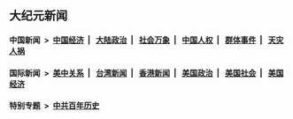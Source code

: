 ## 大纪元新闻

#### 中国新闻 &nbsp;>&nbsp; [中国经济](indexes/ncid283/README.md?11220445) &nbsp;| &nbsp; [大陆政治](indexes/ncid277/README.md?11220445) &nbsp;| &nbsp; [社会万象](indexes/ncid282/README.md?11220445) &nbsp;| &nbsp; [中国人权](indexes/ncid278/README.md?11220445) &nbsp;| &nbsp; [群体事件](indexes/ncid279/README.md?11220445) &nbsp;| &nbsp; [天灾人祸](indexes/ncid280/README.md?11220445)

#### 国际新闻 &nbsp;>&nbsp; [美中关系](indexes/nf1412576/README.md?11220445) &nbsp;| &nbsp; [台湾新闻](indexes/ncid1349361/README.md?11220445) &nbsp;| &nbsp; [香港新闻](indexes/ncid1349362/README.md?11220445) &nbsp;| &nbsp; [美国政治](indexes/ncid1078159/README.md?11220445) &nbsp;| &nbsp; [美国社会](indexes/ncid1078160/README.md?11220445) &nbsp;| &nbsp; [美国经济](indexes/ncid1078158/README.md?11220445)

#### 特别专题 &nbsp;>&nbsp; [中共百年历史](https://github.com/epoch-news/epoch-special/blob/master/README.md?11220445)  
